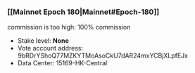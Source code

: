 ### [[Mainnet Epoch 180|Mainnet#Epoch-180]]
commission is too high: 100% commission
* Stake level: **None**
* Vote account address: 9bRDrYShoQ77MZKYTMoAsoCkU7dAR24mxYCBjXLpfEJx
* Data Center: 15169-HK-Central